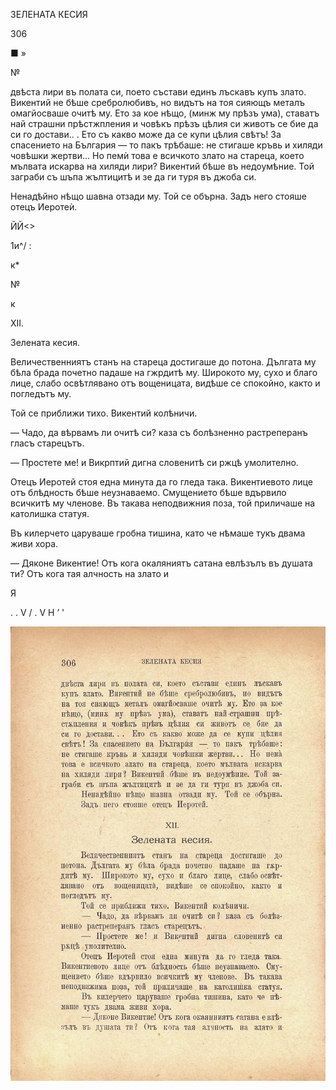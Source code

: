 ﻿ЗЕЛЕНАТА КЕСИЯ

306

■ »

№

двѣста лири въ полата си, поето състави единъ лъскавъ купъ злато. Викентий не бѣше сребролюбивъ, но видътъ на тоя сияющъ металъ омагйосваше очитѣ му. Ето за кое нѣщо, (минж му прѣзъ ума), ставатъ най страшни прѣстжпления и човѣкъ прѣзъ цѣлия си животъ се бие да си го достави.. . Ето съ какво може да се купи цѣлия свѣтъ! За спасението на България — то пакъ трѣбаше: не стигаше кръвь и хиляди човѣшки жертви... Но пемѝ това е всичкото злато на стареца, което мълвата искарва на хиляди лири? Викентий бѣше въ недоумѣние. Той заграби съ шъпа жълтицитѣ и зе да ги туря въ джоба си.

Ненадѣйно нѣщо шавна отзади му. Той се обърна. Задъ него стояше отецъ Иеротеѝ.

ЙЙ<>

1и^/ :

к*

№

к

XII.

Зелената кесия.

Величественниятъ станъ на стареца достигаше до потона. Дългата му бѣла брада почетно падаше на гжрдитѣ му. Широкото му, сухо и благо лице, слабо освѣтлявано отъ вощеницата, видѣше се спокойно, както и погледътъ му.

Той се приближи тихо. Викентий колѣничи.

— Чадо, да вѣрвамъ ли очитѣ си? каза съ болѣзненно растреперанъ гласъ старецътъ.

— Простете ме! и Викрптий дигна словенитѣ си ржцѣ умолително.

Отецъ Иеротей стоя една минута да го гледа така. Викентиевото лице отъ блѣдность бѣше неузнаваемо. Смущението бѣше вдървило всичкитѣ му членове. Въ такава неподвижния поза, той приличаше на католишка статуя.

Въ килерчето царуваше гробна тишина, като че нѣмаше тукъ двама живи хора.

— Дяконе Викентие! Отъ кога окаляниятъ сатана евлѣзълъ въ душата ти? Отъ кога тая алчность на злато и

Я

. .	V /	.	V Н ’ '

![original](../images/343.jpg)

